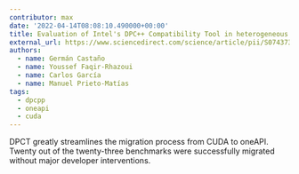 ```yaml
---
contributor: max
date: '2022-04-14T08:08:10.490000+00:00'
title: Evaluation of Intel's DPC++ Compatibility Tool in heterogeneous computing
external_url: https://www.sciencedirect.com/science/article/pii/S0743731522000727?via%3Dihub
authors:
  - name: Germán Castaño
  - name: Youssef Faqir-Rhazoui
  - name: Carlos García
  - name: Manuel Prieto-Matías
tags:
  - dpcpp
  - oneapi
  - cuda
---
```


DPCT greatly streamlines the migration process from CUDA to oneAPI. Twenty out of the twenty-three benchmarks were
successfully migrated without major developer interventions.
